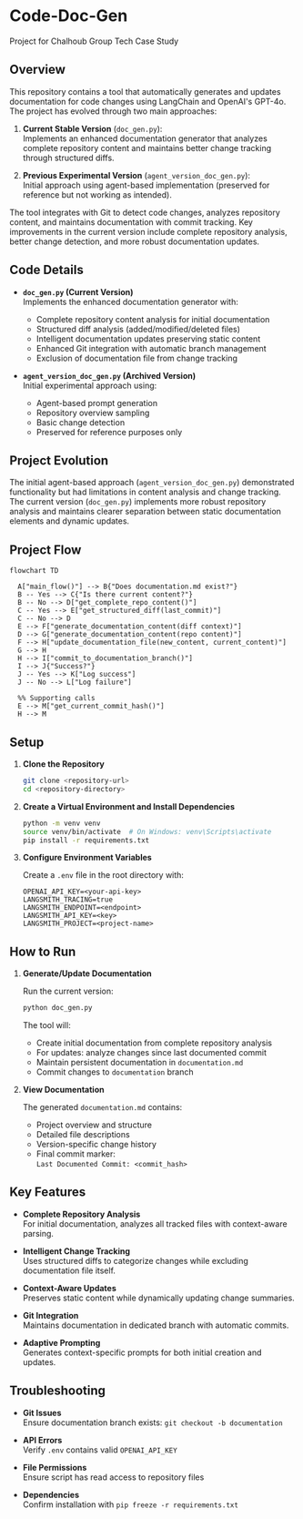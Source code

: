 # Code-Doc-Gen
Project for Chalhoub Group Tech Case Study

## Overview

This repository contains a tool that automatically generates and updates documentation for code changes using LangChain and OpenAI's GPT-4o. The project has evolved through two main approaches:

1. **Current Stable Version** (`doc_gen.py`):  
   Implements an enhanced documentation generator that analyzes complete repository content and maintains better change tracking through structured diffs.

2. **Previous Experimental Version** (`agent_version_doc_gen.py`):  
   Initial approach using agent-based implementation (preserved for reference but not working as intended).

The tool integrates with Git to detect code changes, analyzes repository content, and maintains documentation with commit tracking. Key improvements in the current version include complete repository analysis, better change detection, and more robust documentation updates.

## Code Details

- **`doc_gen.py` (Current Version)**  
  Implements the enhanced documentation generator with:
  - Complete repository content analysis for initial documentation
  - Structured diff analysis (added/modified/deleted files)
  - Intelligent documentation updates preserving static content
  - Enhanced Git integration with automatic branch management
  - Exclusion of documentation file from change tracking

- **`agent_version_doc_gen.py` (Archived Version)**  
  Initial experimental approach using:
  - Agent-based prompt generation
  - Repository overview sampling
  - Basic change detection
  - Preserved for reference purposes only

## Project Evolution

The initial agent-based approach (`agent_version_doc_gen.py`) demonstrated functionality but had limitations in content analysis and change tracking. The current version (`doc_gen.py`) implements more robust repository analysis and maintains clearer separation between static documentation elements and dynamic updates.

## Project Flow 

```mermaid
flowchart TD

  A["main_flow()"] --> B{"Does documentation.md exist?"}
  B -- Yes --> C{"Is there current content?"}
  B -- No --> D["get_complete_repo_content()"]
  C -- Yes --> E["get_structured_diff(last_commit)"]
  C -- No --> D
  E --> F["generate_documentation_content(diff context)"]
  D --> G["generate_documentation_content(repo content)"]
  F --> H["update_documentation_file(new_content, current_content)"]
  G --> H
  H --> I["commit_to_documentation_branch()"]
  I --> J{"Success?"}
  J -- Yes --> K["Log success"]
  J -- No --> L["Log failure"]

  %% Supporting calls
  E --> M["get_current_commit_hash()"]
  H --> M
```

## Setup

1. **Clone the Repository**

    ```bash
    git clone <repository-url>
    cd <repository-directory>
    ```

2. **Create a Virtual Environment and Install Dependencies**

    ```bash
    python -m venv venv
    source venv/bin/activate  # On Windows: venv\Scripts\activate
    pip install -r requirements.txt
    ```

3. **Configure Environment Variables**

    Create a `.env` file in the root directory with:

    ```env
    OPENAI_API_KEY=<your-api-key>
    LANGSMITH_TRACING=true
    LANGSMITH_ENDPOINT=<endpoint>
    LANGSMITH_API_KEY=<key>
    LANGSMITH_PROJECT=<project-name>
    ```

## How to Run

1. **Generate/Update Documentation**

    Run the current version:

    ```bash
    python doc_gen.py
    ```

    The tool will:
    - Create initial documentation from complete repository analysis
    - For updates: analyze changes since last documented commit
    - Maintain persistent documentation in `documentation.md`
    - Commit changes to `documentation` branch

2. **View Documentation**

    The generated `documentation.md` contains:
    - Project overview and structure
    - Detailed file descriptions
    - Version-specific change history
    - Final commit marker:  
      `Last Documented Commit: <commit_hash>`

## Key Features

- **Complete Repository Analysis**  
  For initial documentation, analyzes all tracked files with context-aware parsing.

- **Intelligent Change Tracking**  
  Uses structured diffs to categorize changes while excluding documentation file itself.

- **Context-Aware Updates**  
  Preserves static content while dynamically updating change summaries.

- **Git Integration**  
  Maintains documentation in dedicated branch with automatic commits.

- **Adaptive Prompting**  
  Generates context-specific prompts for both initial creation and updates.

## Troubleshooting

- **Git Issues**  
  Ensure documentation branch exists: `git checkout -b documentation`

- **API Errors**  
  Verify `.env` contains valid `OPENAI_API_KEY`

- **File Permissions**  
  Ensure script has read access to repository files

- **Dependencies**  
  Confirm installation with `pip freeze -r requirements.txt`

